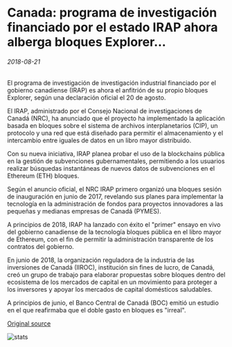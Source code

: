 # Canada: programa de investigación financiado por el estado IRAP ahora alberga bloques Explorer...

###### 2018-08-21

El programa de investigación de investigación industrial financiado por el gobierno canadiense (IRAP) es ahora el anfitrión de su propio bloques Explorer, según una declaración oficial el 20 de agosto.

El IRAP, administrado por el Consejo Nacional de investigaciones de Canadá (NRC), ha anunciado que el proyecto ha implementado la aplicación basada en bloques sobre el sistema de archivos interplanetarios (CIP), un protocolo y una red que está diseñado para permitir el almacenamiento y el intercambio entre iguales de datos en un libro mayor distribuido.

Con su nueva iniciativa, IRAP planea probar el uso de la blockchains pública en la gestión de subvenciones gubernamentales, permitiendo a los usuarios realizar búsquedas instantáneas de nuevos datos de subvenciones en el Ethereum (ETH) bloques.

Según el anuncio oficial, el NRC IRAP primero organizó una bloques sesión de inauguración en junio de 2017, revelando sus planes para implementar la tecnología en la administración de fondos para proyectos innovadores a las pequeñas y medianas empresas de Canadá (PYMES).

A principios de 2018, IRAP ha lanzado con éxito el "primer" ensayo en vivo del gobierno canadiense de la tecnología bloques pública en el libro mayor de Ethereum, con el fin de permitir la administración transparente de los contratos del gobierno.

En junio de 2018, la organización reguladora de la industria de las inversiones de Canadá (IIROC), institución sin fines de lucro, de Canadá, creó un grupo de trabajo para elaborar propuestas sobre bloques dentro del ecosistema de los mercados de capital en un movimiento para proteger a los inversores y apoyar los mercados de capital domésticos saludables.

A principios de junio, el Banco Central de Canadá (BOC) emitió un estudio en el que reafirmaba que el doble gasto en bloques es "irreal".

[Original source](https://cointelegraph.com/news/canada-state-funded-research-program-irap-now-hosts-blockchain-explorer)

![stats](https://c.statcounter.com/11760860/0/a89fa40b/1/ "stats")